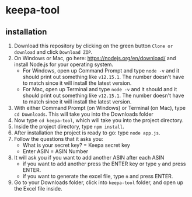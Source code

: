 # keepa-tool

## installation
1. Download this repository by clicking on the green button `Clone or download` and click `Download ZIP`.
2. On Windows or Mac, go here: https://nodejs.org/en/download/ and install Node.js for your operating system.
      - For Windows, open up Command Prompt and type `node -v` and it should print out something like `v12.15.1`. The number doesn't have to match since it will install the latest version.
      - For Mac, open up Terminal and type `node -v` and it should and it should print out something like `v12.15.1`. The number doesn't have to match since it will install the latest version.
3. With either Command Prompt (on Windows) or Terminal (on Mac), type `cd Downloads`. This will take you into the Downloads folder
4. Now type `cd keepa-tool`, which will take you into the project directory.
5. Inside the project directory, type `npm install`.
6. After installation the project is ready to go: type `node app.js`.
7. Follow the questions that it asks you:
    - What is your secret key? = Keepa secret key
    - Enter ASIN = ASIN Number
8. It will ask you if you want to add another ASIN after each ASIN
    - if you want to add another press the ENTER key or type `y` and press ENTER.
    - if you want to generate the excel file, type `n` and press ENTER.
9. Go to your Downloads folder, click into `keepa-tool` folder, and open up the Excel file inside.
      
